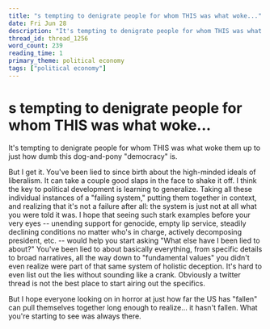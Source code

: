 ```yaml
---
title: "s tempting to denigrate people for whom THIS was what woke..."
date: Fri Jun 28
description: "It's tempting to denigrate people for whom THIS was what woke them up to just how dumb this dog-and-pony 'democracy' is. But I get it."
thread_id: thread_1256
word_count: 239
reading_time: 1
primary_theme: political economy
tags: ["political economy"]
---
```


# s tempting to denigrate people for whom THIS was what woke...

It's tempting to denigrate people for whom THIS was what woke them up to just how dumb this dog-and-pony "democracy" is.

But I get it. You've been lied to since birth about the high-minded ideals of liberalism. It can take a couple good slaps in the face to shake it off. I think the key to political development is learning to generalize. Taking all these individual instances of a "failing system," putting them together in context, and realizing that it's not a failure after all: the system is just not at all what you were told it was. I hope that seeing such stark examples before your very eyes -- unending support for genocide, empty lip service, steadily declining conditions no matter who's in charge, actively decomposing president, etc. -- would help you start asking "What else have I been lied to about?" You've been lied to about basically everything, from specific details to broad narratives, all the way down to "fundamental values" you didn't even realize were part of that same system of holistic deception. It's hard to even list out the lies without sounding like a crank. Obviously a twitter thread is not the best place to start airing out the specifics.

But I hope everyone looking on in horror at just how far the US has "fallen" can pull themselves together long enough to realize... it hasn't fallen. What you're starting to see was always there.